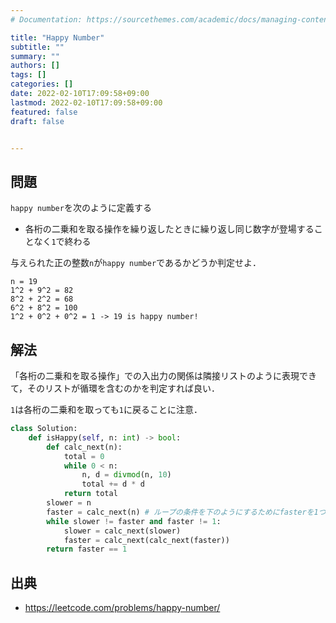 ```yaml
---
# Documentation: https://sourcethemes.com/academic/docs/managing-content/

title: "Happy Number"
subtitle: ""
summary: ""
authors: []
tags: []
categories: []
date: 2022-02-10T17:09:58+09:00
lastmod: 2022-02-10T17:09:58+09:00
featured: false
draft: false


---
```


## 問題

`happy number`を次のように定義する

- 各桁の二乗和を取る操作を繰り返したときに繰り返し同じ数字が登場することなく`1`で終わる

与えられた正の整数`n`が`happy number`であるかどうか判定せよ．

```
n = 19
1^2 + 9^2 = 82
8^2 + 2^2 = 68
6^2 + 8^2 = 100
1^2 + 0^2 + 0^2 = 1 -> 19 is happy number!
```

## 解法

「各桁の二乗和を取る操作」での入出力の関係は隣接リストのように表現できて，そのリストが循環を含むのかを判定すれば良い．

`1`は各桁の二乗和を取っても`1`に戻ることに注意．

```python
class Solution:
    def isHappy(self, n: int) -> bool:
        def calc_next(n):
            total = 0
            while 0 < n:
                n, d = divmod(n, 10)
                total += d * d
            return total
        slower = n
        faster = calc_next(n) # ループの条件を下のようにするためにfasterを1つ進めておく
        while slower != faster and faster != 1:
            slower = calc_next(slower)
            faster = calc_next(calc_next(faster))　
        return faster == 1
```

## 出典

- https://leetcode.com/problems/happy-number/